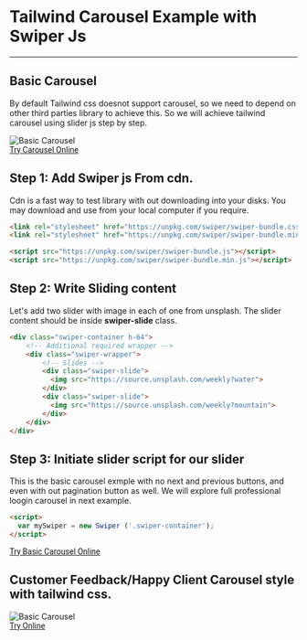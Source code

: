 <h1 class="text-gray-700 font-bold text-2xl md:text-3xl leading-snug">Tailwind Carousel Example with Swiper Js</h1>

<hr class="border-t-2 border-b-0 border-gray-100 mt-2 mb-8">

<h2 class="font-bold mb-4 text-gray-700 text-xl">Basic Carousel</h2>
<p class="my-4 leading-relaxed text-gray-700">By default Tailwind css doesnot support carousel, so we need to depend on other third parties library to achieve this. So we will achieve tailwind carousel using slider js step by step.</p>

<img class="w-full" alt="Basic Carousel" src="/assets/docs/master/image-03.gif">

<div class="p-6 border rounded-t-lg text-center mt-16" style="font-family:Roboto">
    <a href="/editors/slider-example-in-tailwind-css-c8667624be30" class="leading-tight bg-blue-600 hover:text-gray-100 text-gray-200 rounded px-6 py-3 text-sm">Try Carousel Online</a>
 </div>

<h2 class="font-bold mb-4 text-gray-700 text-xl mt-16">Step 1: Add Swiper js From cdn.</h3>
<p class="my-4 leading-relaxed text-gray-700">Cdn is a fast way to test library with out downloading into your disks. You may download and use from your local computer if you require.</p>

```html
<link rel="stylesheet" href="https://unpkg.com/swiper/swiper-bundle.css">
<link rel="stylesheet" href="https://unpkg.com/swiper/swiper-bundle.min.css">

<script src="https://unpkg.com/swiper/swiper-bundle.js"></script>
<script src="https://unpkg.com/swiper/swiper-bundle.min.js"></script>
```


<h2 class="font-bold mb-4 text-gray-700 text-xl mt-16">Step 2: Write Sliding content</h3>
<p class="my-4 leading-relaxed text-gray-700">Let's add two slider with image in each of one from unsplash. The slider content should be inside <b>swiper-slide</b> class.</p>

```html
<div class="swiper-container h-64">
    <!-- Additional required wrapper -->
    <div class="swiper-wrapper">
        <!-- Slides -->
        <div class="swiper-slide">
          <img src="https://source.unsplash.com/weekly?water">
        </div>
        <div class="swiper-slide">
          <img src="https://source.unsplash.com/weekly?mountain">
        </div>
    </div>
</div>
```

<h2 class="font-bold mb-4 text-gray-700 text-xl mt-16">Step 3: Initiate slider script for our slider</h3>
<p class="my-4 leading-relaxed text-gray-700">This is the basic carousel exmple with no next and previous buttons, and even with out pagination button as well. We will explore full professional loogin carousel in next example.</p>

```html
<script>
  var mySwiper = new Swiper ('.swiper-container');
</script>
```

<div class="p-6 border rounded-t-lg text-center mt-16" style="font-family:Roboto">
    <a href="/editors/slider-basic-examples-2c54ab5eb739" class="leading-tight bg-blue-600 hover:text-gray-100 text-gray-200 rounded px-6 py-3 text-sm">Try Basic Carousel Online</a>
 </div>


<h2 class="font-bold mb-4 text-gray-700 text-xl mt-16">Customer Feedback/Happy Client Carousel style with tailwind css.</h3>
<img class="w-full mt-16" alt="Basic Carousel" src="/assets/docs/master/image-04.gif">

<div class="p-6 border rounded-t-lg text-center mt-16" style="font-family:Roboto">
    <a href="/editors/carousel-tailwind-css-swiper-js-customers-testimonials-examples-b7792af93ee9" class="leading-tight bg-blue-600 hover:text-gray-100 text-gray-200 rounded px-6 py-3 text-sm">Try Online</a>
 </div>
